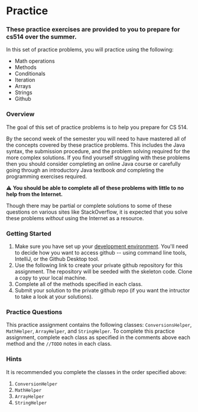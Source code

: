 Practice
========

### These practice exercises are provided to you to prepare for cs514 over the summer.

In this set of practice problems, you will practice using the following:

- Math operations
- Methods
- Conditionals
- Iteration
- Arrays
- Strings
- Github

### Overview

The goal of this set of practice problems is to help you prepare for CS 514.

By the second week of the semester you will need to have mastered all of the concepts covered by these practice problems. This includes the Java syntax, the submission procedure, and the problem solving required for the more complex solutions. If you find yourself struggling with these problems then you should consider completing an online Java course or carefully going through an introductory Java textbook *and* completing the programming exercises required.

:warning: **You should be able to complete all of these problems with little to no help from the Internet.**

Though there may be partial or complete solutions to some of these questions on various sites like StackOverflow, it is expected that you solve these problems *without* using the Internet as a resource. 

### Getting Started

1. Make sure you have set up your [development environment](https://github.com/USF-CS514-Fall18/devEnvironment.md). You'll need to decide how you want to access github -- using command line tools, IntelliJ, or the Github Desktop tool.
2. Use the following link to create your private github repository for this assignment. 
The repository will be seeded with the skeleton code. Clone a copy to your local machine.
3. Complete all of the methods specified in each class. 
4. Submit your solution to the private github repo (if you want the intructor to take a look at your solutions).

### Practice Questions

This practice assignment contains the following classes: `ConversionsHelper`, `MathHelper`, `ArrayHelper`, and `StringHelper`. 
To complete this practice assignment, complete each class as specified in the comments above each method and the `//TODO` notes in each class. 


### Hints

It is recommended you complete the classes in the order specified above:

1. `ConversionHelper`
2. `MathHelper`
3. `ArrayHelper`
4. `StringHelper`

